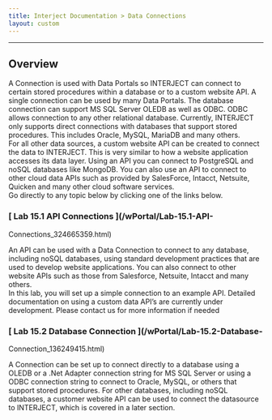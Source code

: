 ```yaml
---
title: Interject Documentation > Data Connections
layout: custom
---
```

* * *

##  **Overview**

A Connection is used with Data Portals so INTERJECT can connect to certain
stored procedures within a database or to a custom website API. A single
connection can be used by many Data Portals.  The database connection can
support MS SQL Server OLEDB as well as ODBC. ODBC allows connection to any
other relational database. Currently, INTERJECT only supports direct
connections with databases that support stored procedures. This includes
Oracle, MySQL, MariaDB and many others.  
For all other data sources, a custom website API can be created to connect the
data to INTERJECT. This is very similar to how a website application accesses
its data layer. Using an API you can connect to PostgreSQL and noSQL databases
like MongoDB. You can also use an API to connect to other cloud data APIs such
as provided by SalesForce, Intacct, Netsuite, Quicken and many other cloud
software services.  
Go directly to any topic below by clicking one of the links below.

###  [ Lab 15.1 API Connections ](/wPortal/Lab-15.1-API-
Connections_324665359.html)

An API can be used with a Data Connection to connect to any database,
including noSQL databases, using standard development practices that are used
to develop website applications. You can also connect to other website APIs
such as those from Salesforce, Netsuite, Intacct and many others.  
In this lab, you will set up a simple connection to an example API. Detailed
documentation on using a custom data API’s are currently under development.
Please contact us for more information if needed

###  [ Lab 15.2 Database Connection ](/wPortal/Lab-15.2-Database-
Connection_136249415.html)

A Connection can be set up to connect directly to a database using a OLEDB or
a .Net Adapter connection string for MS SQL Server or using a ODBC connection
string to connect to Oracle, MySQL, or others that support stored procedures.
For other databases, including noSQL databases, a customer website API can be
used to connect the datasource to INTERJECT, which is covered in a later
section.


